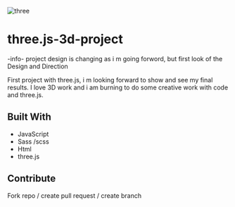![three](https://user-images.githubusercontent.com/91061651/221843778-442ee7ac-21bd-4aac-b82d-0b75c6dd0bb4.jpg)


# three.js-3d-project
-info- project design is changing as i m going forword, but first look of the Design and Direction

First project with three.js, i m looking forward to show and see my final results. I love 3D work and i am burning to do some creative work with code and three.js.

## Built With

- JavaScript
- Sass /scss
- Html
- three.js

## Contribute 
Fork repo / create pull request / create branch 
